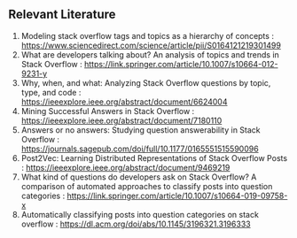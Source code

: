 ## Relevant Literature

1. Modeling stack overflow tags and topics as a hierarchy of concepts : https://www.sciencedirect.com/science/article/pii/S0164121219301499
2. What are developers talking about? An analysis of topics and trends in Stack Overflow : https://link.springer.com/article/10.1007/s10664-012-9231-y
3. Why, when, and what: Analyzing Stack Overflow questions by topic, type, and code : https://ieeexplore.ieee.org/abstract/document/6624004
4. Mining Successful Answers in Stack Overflow : https://ieeexplore.ieee.org/abstract/document/7180110
5. Answers or no answers: Studying question answerability in Stack Overflow : https://journals.sagepub.com/doi/full/10.1177/0165551515590096
6. Post2Vec: Learning Distributed Representations of Stack Overflow Posts : https://ieeexplore.ieee.org/abstract/document/9469219
7. What kind of questions do developers ask on Stack Overflow? A comparison of automated approaches to classify posts into question categories : https://link.springer.com/article/10.1007/s10664-019-09758-x
8. Automatically classifying posts into question categories on stack overflow : https://dl.acm.org/doi/abs/10.1145/3196321.3196333